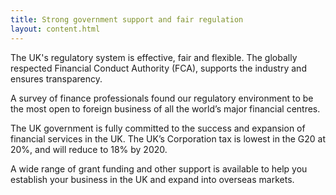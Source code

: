 ```yaml
---
title: Strong government support and fair regulation
layout: content.html
---
```


The UK's regulatory system is effective, fair and flexible. The globally respected Financial Conduct Authority (FCA), supports the industry and ensures transparency.

A survey of finance professionals found our regulatory environment to be the most open to foreign business of all the world’s major financial centres.

The UK government is fully committed to the success and expansion of financial services in the UK. The UK’s Corporation tax is lowest in the G20 at 20%, and will reduce to 18% by 2020.

A wide range of grant funding and other support is available to help you establish your business in the UK and expand into overseas markets.